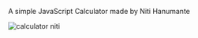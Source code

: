 A simple JavaScript Calculator made by Niti Hanumante

![calculator niti](https://user-images.githubusercontent.com/89894789/209220359-9f2aa790-cade-4a1f-8cb4-8ea49295f38e.png)
